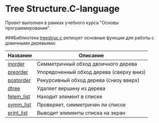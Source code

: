 # Tree Structure.C-language
Проект выполнен в рамках учебного курса "Основы программирования".

###Библиотека [treestruc.c](treestruc.c) релизует основные функции для работы с довичными деревьями:

| Название | Описание |
| -------- | -------- | 
| [inorder](#inorder) | Симметричный обход двоичного дерева | 
| [preorder](#preorder) | Упорядоченный обход дерева (сверху вниз) | 
| [postorder](#postorder) | Рекурсивный обход дерева (снизу вверх) | 
| [dtree](#dtree) | Удаляет вершину из дерева| 
| [felem_list](#felem_list) | Находит элемент в списке |
| [symm_list](#symm_list) | Проверяет, симметричен ли список | 
| [print_list](#print_list) | Выводит элементы списка на экран | 
